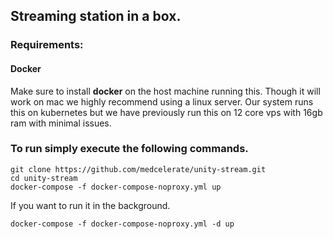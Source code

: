 ## Streaming station in a box.

### Requirements:

#### Docker

Make sure to install **docker** on the host machine running this. Though it will work on mac we highly recommend using a linux server. Our system runs this on kubernetes but we have previously run this on 12 core vps with 16gb ram with minimal issues.

### To run simply execute the following commands.

```
git clone https://github.com/medcelerate/unity-stream.git
cd unity-stream
docker-compose -f docker-compose-noproxy.yml up
```

If you want to run it in the background.

```
docker-compose -f docker-compose-noproxy.yml -d up
```